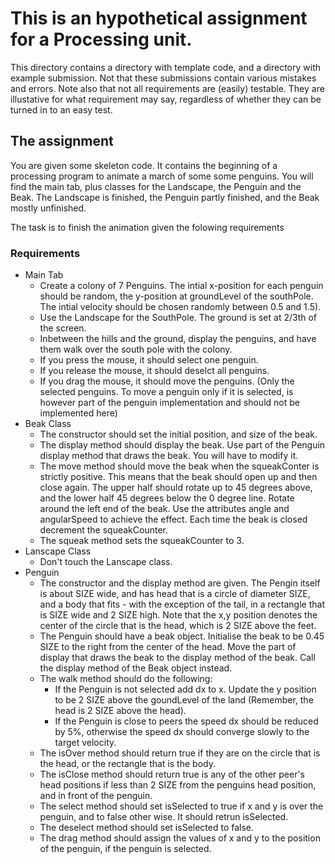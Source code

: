 # This is an hypothetical assignment for a Processing unit.

This directory contains a directory with template code, and a directory with example submission. Not that these submissions contain various mistakes and errors. Note also that not all requirements are (easily) testable. They are illustative for what requirement may say, regardless of whether they can be turned in to an easy test.


## The assignment

You are given some skeleton code. It contains the beginning of a processing program to animate a march of some some penguins. You will find the main tab, plus classes for the Landscape, the Penguin and the Beak. The Landscape is finished, the Penguin partly finished, and the Beak mostly unfinished. 

The task is to finish the animation given the folowing requirements

### Requirements
* Main Tab
  * Create a colony of 7 Penguins. The intial x-position for each penguin should be random, the y-position at groundLevel of the southPole. The intial velocity should be chosen randomly between 0.5 and 1.5).
  * Use the Landscape for the SouthPole. The ground is set at 2/3th of the screen.
  * Inbetween the hills and the ground, display the penguins, and have them walk over the south pole with the colony.
  * If you press the mouse, it should select one penguin.
  * If you release the mouse, it should deselct all penguins.
  * If you drag the mouse, it should move the penguins. (Only the selected penguins. To move a penguin only if it is selected, is however part of the penguin implementation and should not be implemented here)
* Beak Class
  * The constructor should set the initial position, and size of the beak.
  * The display method should display the beak. Use part of the Penguin display method that draws the beak. You will have to modify it.
  * The move method should move the beak when the squeakConter is strictly positive. This means that the beak should open up and then close again. The upper half should rotate up to 45 degrees above, and the lower half 45 degrees below the 0 degree line. Rotate around the left end of the beak. Use the attributes angle and angularSpeed to achieve the effect. Each time the beak is closed decrement the squeakCounter.
  * The squeak method sets the squeakCounter to 3.
* Lanscape Class
  * Don't touch the Lanscape class.
* Penguin
  * The constructor and the display method are given. The Pengin itself is about SIZE wide, and has head that is a circle of diameter SIZE, and a body that fits - with the exception of the tail, in a rectangle that is SIZE wide and 2 SIZE high. Note that the x,y position denotes the center of the circle that is the head, which is 2 SIZE above the feet.
  * The Penguin should have a beak object. Initialise the beak to be 0.45 SIZE to the right from the center of the head. Move the part of display that draws the beak to the display method of the beak. Call the display method of the Beak object instead.
  * The walk method should do the following:
    * If the Penguin is not selected add dx to x. Update the y position to be 2 SIZE above the goundLevel of the land (Remember, the head is 2 SIZE above the head). 
    * If the Penguin is close to peers the speed dx should be reduced by 5%, otherwise the speed dx should converge slowly to the target velocity. 
  * The isOver method should return true if they are on the circle that is the head, or the rectangle that is the body.
  * The isClose method should return true is any of the other peer's head positions if less than 2 SIZE from the penguins head position, and in front of the penguin.
  * The select method should set isSelected to true if x and y is over the penguin, and to false other wise. It should retrun isSelected.
  * The deselect method should set isSelected to false.
  * The drag method should assign the values of x and y to the position of the penguin, if the penguin is selected.
  
  
  



